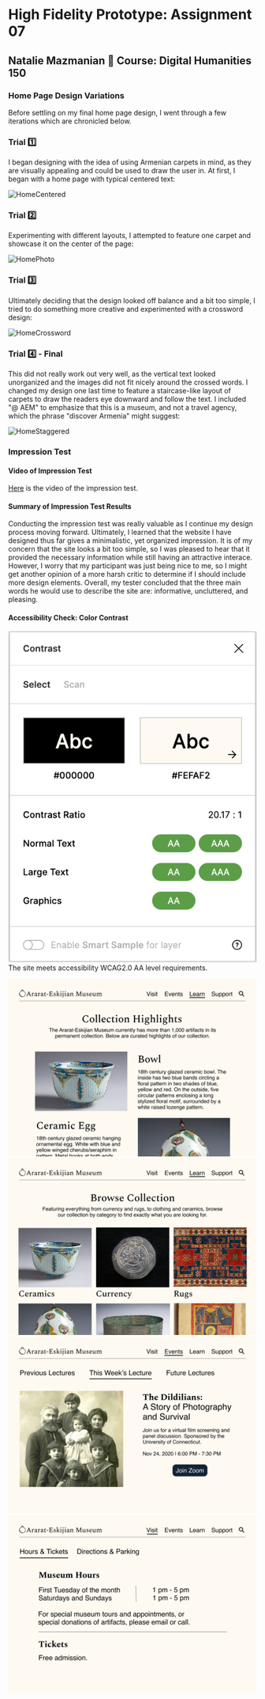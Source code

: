 # High Fidelity Prototype: Assignment 07
## Natalie Mazmanian :book: Course: Digital Humanities 150 

### Home Page Design Variations

Before settling on my final home page design, I went through a few iterations which are chronicled below.

### Trial :one:

I began designing with the idea of using Armenian carpets in mind, as they are visually appealing and could be used to draw the user in. At first, I began with a home page with typical centered text:

![HomeCentered](https://github.com/mysticaltofu/DH150-NATALIEMAZMANIAN/blob/main/HomeCentered.png)

### Trial :two:

Experimenting with different layouts, I attempted to feature one carpet and showcase it on the center of the page:

![HomePhoto](https://github.com/mysticaltofu/DH150-NATALIEMAZMANIAN/blob/main/HomePhoto.png)

### Trial :three:

Ultimately deciding that the design looked off balance and a bit too simple, I tried to do something more creative and experimented with a crossword design:

![HomeCrossword](https://github.com/mysticaltofu/DH150-NATALIEMAZMANIAN/blob/main/HomeCrossword.png)

### Trial :four: - Final

This did not really work out very well, as the vertical text looked unorganized and the images did not fit nicely around the crossed words. I changed my design one last time to feature a staircase-like layout of carpets to draw the readers eye downward and follow the text. I included "@ AEM" to emphasize that this is a museum, and not a travel agency, which the phrase "discover Armenia" might suggest:

![HomeStaggered](https://github.com/mysticaltofu/DH150-NATALIEMAZMANIAN/blob/main/HomeStaggered.png)

### Impression Test

#### Video of Impression Test
[Here](https://drive.google.com/file/d/1AMr0NXTQpDUg_TLa4mrv2Nnvsce5Rgsi/view?usp=sharing) is the video of the impression test.

#### Summary of Impression Test Results
Conducting the impression test was really valuable as I continue my design process moving forward. Ultimately, I learned that the website I have designed thus far gives a minimalistic, yet organized impression. It is of my concern that the site looks a bit too simple, so I was pleased to hear that it provided the necessary information while still having an attractive interace. However, I worry that my participant was just being nice to me, so I might get another opinion of a more harsh critic to determine if I should include more design elements. Overall, my tester concluded that the three main words he would use to describe the site are: informative, uncluttered, and pleasing.

#### Accessibility Check: Color Contrast
![ColorContrast](https://github.com/mysticaltofu/DH150-NATALIEMAZMANIAN/blob/main/colorContrast.png)
The site meets accessibility WCAG2.0 AA level requirements.

![CollectionHighlights](https://github.com/mysticaltofu/DH150-NATALIEMAZMANIAN/blob/main/CollectionHighlights.png)
![CollectionCategories](https://github.com/mysticaltofu/DH150-NATALIEMAZMANIAN/blob/main/CollectionCategories.png)
![Lecture](https://github.com/mysticaltofu/DH150-NATALIEMAZMANIAN/blob/main/Lecture.png)
![HoursAndTickets](https://github.com/mysticaltofu/DH150-NATALIEMAZMANIAN/blob/main/HoursAndTickets.png)
